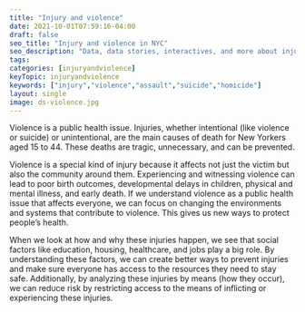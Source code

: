 ```yaml
---
title: "Injury and violence"
date: 2021-10-01T07:59:16-04:00
draft: false
seo_title: "Injury and violence in NYC"
seo_description: "Data, data stories, interactives, and more about injury and violence in NYC."
tags: 
categories: [injuryandviolence]
keyTopic: injuryandviolence
keywords: ["injury","violence","assault","suicide","homicide"]
layout: single
image: ds-violence.jpg
---
```


Violence is a public health issue. Injuries, whether intentional (like violence or suicide) or unintentional, are the main causes of death for New Yorkers aged 15 to 44. These deaths are tragic, unnecessary, and can be prevented. 

Violence is a special kind of injury because it affects not just the victim but also the community around them. Experiencing and witnessing violence can lead to poor birth outcomes, developmental delays in children, physical and mental illness, and early death. If we understand violence as a public health issue that affects everyone, we can focus on changing the environments and systems that contribute to violence. This gives us new ways to protect people’s health.

When we look at how and why these injuries happen, we see that social factors like education, housing, healthcare, and jobs play a big role. By understanding these  factors, we can create better ways to prevent injuries and make sure everyone has access to the resources they need to stay safe. Additionally, by analyzing these injuries by means (how they occur), we can reduce risk by restricting access to the means of inflicting or experiencing these injuries.

